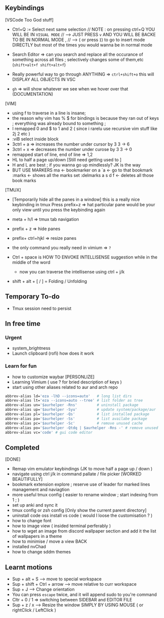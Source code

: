 ## Keybindings

[VSCode Too God stuff]
- Ctrl+Q := Select next same selection
  // NOTE : on pressing ctrl+Q YOU WILL BE IN `VISUAL MODE` 
  //        --> JUST PRESS `v` AND YOU WILL BE BACKE TO BE IN NORMAL MODE , 
  //        --> ( or press `I`) to go to insert mode DIRECTLY but most of the times you would wanna be in normal mode



- Search Editor => can you search and replace all the occurance of something across all files ; selectively changes some of them,etc
  (`shift+alt+f shift+alt+f`)
- Really powerful way to go through ANYTHING => `ctrl+shift+o` this will DISPLAY ALL OBJECTS IN VSC
- `gh` => will show whatever we see when we hover over that (DOCUMENTATION)


[VIM]
- using f to traverse in a line is insane;
- the reason why vim has % $ for bindings is because they ran out of keys ; everything was already bound to something ;
- I remapped 0 and $ to 1 and 2 ( since i rarelu use recursive vim stuff like 2j 2<C-a> etc )
- :viB select inside block
- 3ctrl + a => increases the number under cursor by 3   3 -> 6
- 3ctrl + x => decreases the number under curose by 3   3 -> 0 
- remapped start of line, end of line => 1,2
- HL to half a page up/down [Still need getting used to ]
- H and L are best ; if you wanna go up mindlessly? JK is the way
- BUT USE MARKERS
  ma     <- bookmarker on a
  `a     <- go to that bookmark
  :marks <- shows all the marks set
  :delmarks a s d f <- deletes all those book marks

[TMUX]
- [Temporarily hide all the panes in a window]
  this is a really nice keybinding in tmux 
  Press prefix+z => hat particular pane would be your only view until you press the keybinding again
- meta + h/l => tmux tab navigation
- prefix + z => hide panes
- prefix+ ctrl+hjkl => resize panes

- the only command you really need in vimium => `?`
- Ctrl + space is HOW TO ENVOKE INTELLISENSE suggestion while in the middle of the word
    - now you can traverse the intellisense using ctrl + j/k
- shift + alt + [ / ] = Folding / Unfolding


## Temporary To-do
- Tmux session need to persist


## In free time

### Urgent
- system_brightness
- Launch clipboard (rofi) how does it work


### Learn for fun
- how to customize waybar [PERSONLIZE]
- Learning Vimium ( use ? for bried description of keys )
- start using other aliases related to aur and arch repo
```sh
abbrev-alias ld='eza -lhD --icons=auto'   # long list dirs
abbrev-alias lt='eza --icons=auto --tree' # list folder as tree
abbrev-alias un='$aurhelper -Rns'         # uninstall package
abbrev-alias up='$aurhelper -Syu'         # update system/package/aur
abbrev-alias pl='$aurhelper -Qs'          # list installed package
abbrev-alias pa='$aurhelper -Ss'          # list availabe package
abbrev-alias pc='$aurhelper -Sc'          # remove unused cache
abbrev-alias po='$aurhelper -Qtdq | $aurhelper -Rns -' # remove unused packages, also try > $aurhelper -Qqd | $aurhelper -Rsu --print -
abbrev-alias vc='code' # gui code editor
```



## Completed

[DONE]
- Remap vim emulator keybindings (JK to move half a page up / down )
- navigate using ctrl j/k in command pallate / file picker [WORKED BEAUTIFULLY]
- bookmark extension explore ; reserve use of leader for marked lines management and naviagtion
- more useful tmux config ( easier to rename window ; start indexing from 1 ; )
- set up anki and sync it
- tmux config or zsh config [Only show the current parent directory]
- uninstall code oss install vs code ( would I loose the customisation ? )
- how to change font
- how to image view ( insided terminal perferably )
- how to wget an image from discord wallpaper section and add it the list of wallpapers in a theme
- how to minimise / move a view BACK
- installed nvChad
- how to change sddm themes 



## Learnt motions

- Sup + alt + S              --> move to special workspace
- Sup + shift + Ctrl + arrow --> move relative to curr workspace
- Sup + J                    --> Change orientation
- You can press `escape` twice, and it will append sudo to you're command 
- Cltr + 0 / 1 => switching between SIDEBAR and EDITOR FILE
- Sup + z / x                --> Resize the window SIMPLY BY USING MOUSE
    ( or rightClick / LeftClick )